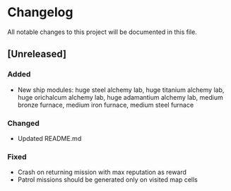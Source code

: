 # Changelog
All notable changes to this project will be documented in this file.

## [Unreleased]

### Added
- New ship modules: huge steel alchemy lab, huge titanium alchemy lab, huge
  orichalcum alchemy lab, huge adamantium alchemy lab, medium bronze furnace,
  medium iron furnace, medium steel furnace

### Changed
- Updated README.md

### Fixed
- Crash on returning mission with max reputation as reward
- Patrol missions should be generated only on visited map cells

